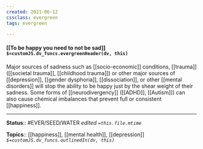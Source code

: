 ```yaml
---
created: 2021-06-12
cssclass: evergreen
tags: evergreen

---
```


#### [[To be happy you need to not be sad]] `$=customJS.dv_funcs.evergreenHeader(dv, this)`

Major sources of sadness such as [[socio-economic]] conditions, [[trauma]] ([[societal trauma]], [[childhood trauma]]) or other major sources of [[depression]], [[gender dysphoria]], [[dissociation]], or other [[mental disorders]] will stop the ability to be happy just by the shear weight of their sadness. Some forms of [[neurodivergency]] ([[ADHD]], [[Autism]]) can also cause chemical imbalances that prevent full or consistent [[happiness]].

---

**Status**:: #EVER/SEED/WATER 
*edited `=this.file.mtime`*

**Topics**:: [[happiness]], [[mental health]], [[depression]]
*`$=customJS.dv_funcs.outlinedIn(dv, this)`*
